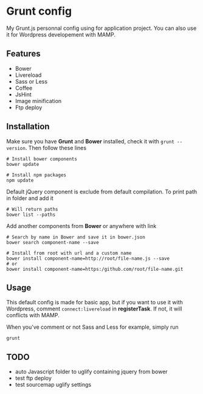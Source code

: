 Grunt config
============

My Grunt.js personnal config using for application project. You can also use it for Wordpress developement with MAMP. 


## Features

- Bower
- Livereload
- Sass or Less
- Coffee
- JsHint
- Image minification
- Ftp deploy


## Installation

Make sure you have **Grunt** and **Bower** installed, check it with `grunt --version`. Then follow these lines
  
    # Install bower components
    bower update

    # Install npm packages
    npm update
  
Default jQuery component is exclude from default compilation. To print path in folder and add it

    # Will return paths
    bower list --paths


Add another components from **Bower** or anywhere with link
  
    # Search by name in Bower and save it in bower.json
    bower search component-name --save

    # Install from root with url and a custom name 
    bower install component-name=http://root/file-name.js --save
    # or
    bower install component-name=https:/github.com/root/file-name.git
  

## Usage

This default config is made for basic app, but if you want to use it with Wordpress, comment `connect:livereload` in **registerTask**. If not, it will conflicts with MAMP.

When you've comment or not Sass and Less for example, simply run

    grunt


## TODO

- auto Javascript folder to uglify containing jquery from bower
- test ftp deploy
- test sourcemap uglify settings